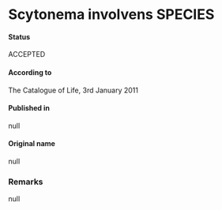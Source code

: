 # Scytonema involvens SPECIES

#### Status
ACCEPTED

#### According to
The Catalogue of Life, 3rd January 2011

#### Published in
null

#### Original name
null

### Remarks
null